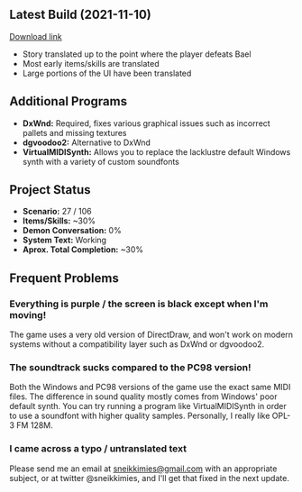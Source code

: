 ## Latest Build (2021-11-10)
[Download link](https://drive.google.com/file/d/1-MMfclM-FTEdp6NUElaP4V4e8Ui5Et1q/view?usp=sharing)
- Story translated up to the point where the player defeats Bael
- Most early items/skills are translated
- Large portions of the UI have been translated

## Additional Programs
- **DxWnd:** Required, fixes various graphical issues such as incorrect pallets and missing textures
- **dgvoodoo2:**  Alternative to DxWnd
- **VirtualMIDISynth:**  Allows you to replace the lacklustre default Windows synth with a variety of custom soundfonts

## Project Status
- **Scenario:** 27 / 106
- **Items/Skills:** ~30%
- **Demon Conversation:** 0%
- **System Text:** Working
- **Aprox. Total Completion:** ~30%

## Frequent Problems

### Everything is purple / the screen is black except when I'm moving!

The game uses a very old version of DirectDraw, and won't work on modern systems without a compatibility layer such as DxWnd or dgvoodoo2.

### The soundtrack sucks compared to the PC98 version!

Both the Windows and PC98 versions of the game use the exact same MIDI files. The difference in sound quality mostly comes from Windows' poor default synth. You can try running a program like VirtualMIDISynth in order to use a soundfont with higher quality samples. Personally, I really like OPL-3 FM 128M.

### I came across a typo / untranslated text 

Please send me an email at sneikkimies@gmail.com with an appropriate subject, or at twitter @sneikkimies, and I'll get that fixed in the next update.
